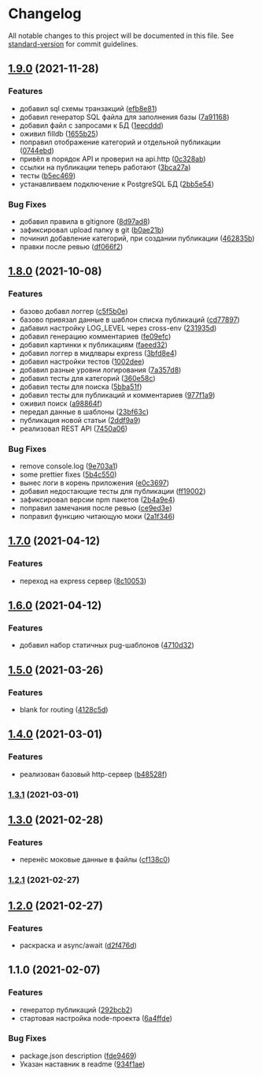 # Changelog

All notable changes to this project will be documented in this file. See [standard-version](https://github.com/conventional-changelog/standard-version) for commit guidelines.

## [1.9.0](https://github.com/YoginAlex/1708501-typoteka-3/compare/v1.8.0...v1.9.0) (2021-11-28)


### Features

* добавил sql схемы транзакций ([efb8e81](https://github.com/YoginAlex/1708501-typoteka-3/commit/efb8e8180d3480600d83d735b044a144c6431b88))
* добавил генератор SQL файла для заполнения базы ([7a91168](https://github.com/YoginAlex/1708501-typoteka-3/commit/7a9116810510d77a47955fb98cfc7b7bd83a15a2))
* добавил файл с запросами к БД ([1eecddd](https://github.com/YoginAlex/1708501-typoteka-3/commit/1eecddd691537c585414edcbc48ce724a0208d92))
* оживил filldb ([1655b25](https://github.com/YoginAlex/1708501-typoteka-3/commit/1655b25018144b23b7b80d5882bd7c8c667d15b3))
* поправил отображение категорий и отдельной публикации ([0744ebd](https://github.com/YoginAlex/1708501-typoteka-3/commit/0744ebd31604656755989630bdfffb95fae3d55d))
* привёл в порядок API и проверил на api.http ([0c328ab](https://github.com/YoginAlex/1708501-typoteka-3/commit/0c328ab056ae263882ded56d0654f9cf21967919))
* ссылки на публикации теперь работают ([3bca27a](https://github.com/YoginAlex/1708501-typoteka-3/commit/3bca27adf0097f96d8da5993de141d6adb8830fc))
* тесты ([b5ec469](https://github.com/YoginAlex/1708501-typoteka-3/commit/b5ec469cff7fa41626040da5b93a2ec2889200f6))
* устанавливаем подключение к PostgreSQL БД ([2bb5e54](https://github.com/YoginAlex/1708501-typoteka-3/commit/2bb5e549f8c509a3cacbf82c89a10056c3c6bdb2))


### Bug Fixes

* добавил правила в gitignore ([8d97ad8](https://github.com/YoginAlex/1708501-typoteka-3/commit/8d97ad841c30977a795dc82ae86e038770a88460))
* зафиксировал upload папку в git ([b0ae21b](https://github.com/YoginAlex/1708501-typoteka-3/commit/b0ae21b933ae8165cf56135e0c647a7cd229c591))
* починил добавление категорий, при создании публикации ([462835b](https://github.com/YoginAlex/1708501-typoteka-3/commit/462835be4a2ba20ca69ec4c0c2c62f3af7cff0bb))
* правки после ревью ([df066f2](https://github.com/YoginAlex/1708501-typoteka-3/commit/df066f244615bc648eb28ab7768a4a4926f3f766))

## [1.8.0](https://github.com/YoginAlex/1708501-typoteka-3/compare/v1.7.0...v1.8.0) (2021-10-08)


### Features

* базово добавл логгер ([c5f5b0e](https://github.com/YoginAlex/1708501-typoteka-3/commit/c5f5b0e6323512ceb7cc5919244d0d629d8bd5a0))
* базово привязал данные в шаблон списка публикаций ([cd77897](https://github.com/YoginAlex/1708501-typoteka-3/commit/cd7789761dec1f93c36de8198dc94c7b2bbf97c3))
* дабавил настройку LOG_LEVEL через cross-env ([231935d](https://github.com/YoginAlex/1708501-typoteka-3/commit/231935d6beff83fda1ba4571cca98bf0a44357e5))
* добавил генерацию комментариев ([fe09efc](https://github.com/YoginAlex/1708501-typoteka-3/commit/fe09efcb90087be6296065e0813259052acc8c25))
* добавил картинки к публикациям ([faeed32](https://github.com/YoginAlex/1708501-typoteka-3/commit/faeed322d1cd7b972abdb21927cd683d5462e0a3))
* добавил логгер в мидлвары express ([3bfd8e4](https://github.com/YoginAlex/1708501-typoteka-3/commit/3bfd8e40e264b79f0e0edcdbdcc6e3007c9268bf))
* добавил настройки тестов ([1002dee](https://github.com/YoginAlex/1708501-typoteka-3/commit/1002dee4731bf482b5a5dc77bae96d067e55f91d))
* добавил разные уровни логирования ([7a357d8](https://github.com/YoginAlex/1708501-typoteka-3/commit/7a357d8df2dcb3b6d80b19afb83e3218cffe171c))
* добавил тесты для категорий ([360e58c](https://github.com/YoginAlex/1708501-typoteka-3/commit/360e58ca4bdb7ba38ff447ff3e78bca20643d8af))
* добавил тесты для поиска ([5bba51f](https://github.com/YoginAlex/1708501-typoteka-3/commit/5bba51fa3928ee75aafd27b3ff467d76d61ae48c))
* добавил тесты для публикаций и комментариев ([977f1a9](https://github.com/YoginAlex/1708501-typoteka-3/commit/977f1a98e8289d86d8c0076697decdb6e193205b))
* оживил поиск ([a98864f](https://github.com/YoginAlex/1708501-typoteka-3/commit/a98864f70c2c8a9c2dd7b14fa3e55f88bf15007a))
* передал данные в шаблоны ([23bf63c](https://github.com/YoginAlex/1708501-typoteka-3/commit/23bf63c44b77eebfeb0704a619acdc7e5390cf1a))
* публикация новой статьи ([2ddf9a9](https://github.com/YoginAlex/1708501-typoteka-3/commit/2ddf9a974466c45446aeeb03b6c254cf6a4b166f))
* реализовал REST API ([7450a06](https://github.com/YoginAlex/1708501-typoteka-3/commit/7450a0634e8c69caee1d0e37743f068ecfbab69c))


### Bug Fixes

* remove console.log ([9e703a1](https://github.com/YoginAlex/1708501-typoteka-3/commit/9e703a1b40bd0b25eb225b0ff4165f71a8143a0f))
* some prettier fixes ([5b4c550](https://github.com/YoginAlex/1708501-typoteka-3/commit/5b4c550ba1ba6405f78dd15a95f00351794cc2a0))
* вынес логи в корень приложения ([e0c3697](https://github.com/YoginAlex/1708501-typoteka-3/commit/e0c3697c567dae422a2ff18196eb41c47f51be61))
* добавил недостающие тесты для публикации ([ff19002](https://github.com/YoginAlex/1708501-typoteka-3/commit/ff19002b1ecd140a6135377c4c4c5dcffe1db8f0))
* зафиксировал версии npm пакетов ([2b4a9e4](https://github.com/YoginAlex/1708501-typoteka-3/commit/2b4a9e49810698914a544e4fa231580669e78114))
* поправил замечания после ревью ([ce9ed3e](https://github.com/YoginAlex/1708501-typoteka-3/commit/ce9ed3e0102d8edd1a557540a7c6ada1a1f1b461))
* поправил функцию читающую моки ([2a1f346](https://github.com/YoginAlex/1708501-typoteka-3/commit/2a1f34640cae204a788613765edee96b60adf14d))

## [1.7.0](https://github.com/YoginAlex/1708501-typoteka-3/compare/v1.6.0...v1.7.0) (2021-04-12)


### Features

* переход на express сервер ([8c10053](https://github.com/YoginAlex/1708501-typoteka-3/commit/8c100538fc4c865fa847bbde43374aef8251d653))

## [1.6.0](https://github.com/YoginAlex/1708501-typoteka-3/compare/v1.5.0...v1.6.0) (2021-04-12)


### Features

* добавил набор статичных pug-шаблонов ([4710d32](https://github.com/YoginAlex/1708501-typoteka-3/commit/4710d32c2276b1f2bff25b862c432173f9d4466d))

## [1.5.0](https://github.com/YoginAlex/1708501-typoteka-3/compare/v1.4.0...v1.5.0) (2021-03-26)


### Features

* blank for routing ([4128c5d](https://github.com/YoginAlex/1708501-typoteka-3/commit/4128c5d28570968e9772fc011f720e0601c1c1fe))

## [1.4.0](https://github.com/YoginAlex/1708501-typoteka-3/compare/v1.3.1...v1.4.0) (2021-03-01)


### Features

* реализован базовый http-сервер ([b48528f](https://github.com/YoginAlex/1708501-typoteka-3/commit/b48528f9db8b053a042333bd225e7155b8f9f666))

### [1.3.1](https://github.com/YoginAlex/1708501-typoteka-3/compare/v1.3.0...v1.3.1) (2021-03-01)

## [1.3.0](https://github.com/YoginAlex/1708501-typoteka-3/compare/v1.2.1...v1.3.0) (2021-02-28)


### Features

* перенёс моковые данные в файлы ([cf138c0](https://github.com/YoginAlex/1708501-typoteka-3/commit/cf138c0160cbe4a58435318b5bdeb3fd6db874dd))

### [1.2.1](https://github.com/YoginAlex/1708501-typoteka-3/compare/v1.2.0...v1.2.1) (2021-02-27)

## [1.2.0](https://github.com/YoginAlex/1708501-typoteka-3/compare/v1.1.0...v1.2.0) (2021-02-27)


### Features

* раскраска и async/await ([d2f476d](https://github.com/YoginAlex/1708501-typoteka-3/commit/d2f476d095daadf238cc3ebda3fb7a44621d036b))

## 1.1.0 (2021-02-07)


### Features

* генератор публикаций ([292bcb2](https://github.com/YoginAlex/1708501-typoteka-3/commit/292bcb2cd2a86b38d268cdee69e5925412355d26))
* стартовая настройка node-проекта ([6a4ffde](https://github.com/YoginAlex/1708501-typoteka-3/commit/6a4ffde5707519f4bb0e966b2f0e2da5897fb0d5))


### Bug Fixes

* package.json description ([fde9469](https://github.com/YoginAlex/1708501-typoteka-3/commit/fde9469b906cf1ce74487959518a526a5ddbf423))
* Указан наставник в readme ([934f1ae](https://github.com/YoginAlex/1708501-typoteka-3/commit/934f1ae8fe7103e7864e12124f80d66e7e8ae501))
